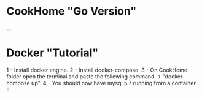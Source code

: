 # CookHome "Go Version"

...

# Docker "Tutorial"

1 - Install docker engine.
2 - Install docker-compose.
3 - On CookHome folder open the terminal and paste the following command -> "docker-compose up".
4 - You should now have mysql 5.7 running from a container !!